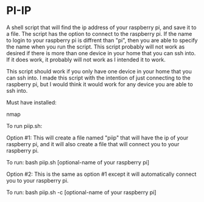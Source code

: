 # PI-IP
A shell script that will find the ip address of your raspberry pi, and save it to a file. The script has the option to connect to the raspberry pi.
If the name to login to your raspberry pi is diffrent than "pi", then you are able to specify the name when you run the script. This script probably
will not work as desired if there is more than one device in your home that you can ssh into. If it does work, it probably will not work as I intended
it to work.

This script should work if you only have one device in your home that you can ssh into. I made this script with the intention of just connecting to the
raspberry pi, but I would think it would work for any device you are able to ssh into.

Must have installed:

nmap


To run piip.sh:

Option #1: This will create a file named "piip" that will have the ip of your raspberry pi, and it will also create a file that
will connect you to your raspberry pi.

To run:
bash piip.sh [optional-name of your raspberry pi]


Option #2: This is the same as option #1 except it will automatically connect you to your raspberry pi.

To run:
bash piip.sh -c [optional-name of your raspberry pi]
